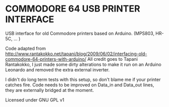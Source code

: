 COMMODORE 64 USB PRINTER INTERFACE
=================

USB interface for old Commodore printers based on Arduino. (MPS803, HR-5C, ... )

Code adapted from http://www.rantakokko.net/tapani/blog/2009/06/02/interfacing-old-commodore-64-printers-with-arduino/
All credit goes to Tapani Rantakokko, I just made some dirty alterations to make it run on an Arduino Leonardo and removed the extra external inverter.

I didn't do long term tests with this setup, so don't blame me if your printer catches fire.
Code needs to be improved on Data_in and Data_out lines, they are externally bridged at the moment.

Licensed under GNU GPL v1
